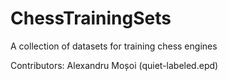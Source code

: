 # ChessTrainingSets
A collection of datasets for training chess engines

Contributors:
Alexandru Moșoi (quiet-labeled.epd)

